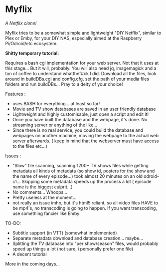 # Myflix
*A Netflix clone!*

Myflix tries to be a somewhat simple and lightweight "DIY Netflix", similar to Plex or Emby, for your DIY NAS, especially aimed at the Raspberry Pi/Odroid/etc ecosystem.

**Shitty temporary tutorial:**

Requires a bash cgi implementation for your web server. Not that it uses at this stage... But it will, probably.
You will also need jq, imagemagick and a ton of coffee to understand whatthef#ck I did.
Download all the files, look around in buildDBs.cgi and config.cfg, set the path of your media files folders and run buildDBs... Pray to a deity of your choice!


Features :
* uses BASH for everything... at least so far!
* Movie and TV show databases are saved in an user friendly database
* Lightweight and highly customisable, just open a script and edit it! 
* Once you have built the database and the webpage, it's done. No streaming server or anything of the like...
* Since there is no real service, you could build the database and webpages on another machine, moving the webpage to the actual web server afterwards. ( keep in mind that the webserver must have access to the files etc...)

Issues :
* "Slow" file scanning, scanning 1200+ TV shows files while getting metadata all kinds of metadata (so show id, posters for the show and the name of every episode...) took almost 20 minutes on an old odroid-c1... Skipping some metadata speeds up the process a lot ( episode name is the biggest culprit...)
* No comments... Whoops...
* Pretty useless at the moment...
* not really an issue imho, but it's html5 reliant, so all video files HAVE to be mp4's, no transcoding is going to happen. If you want transcoding, use something fancier like Emby

TO-DO:
* Subtitle support (in VTT) (somewhat implemented)
* Separate metadata download and database creation... maybe... 
* Splitting the TV database into "per show/season" files, would probably speed up things a lot (not sure, i personally prefer one file)
* A decent tutorial

More in the coming days...
